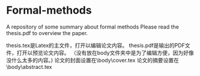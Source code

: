 # Formal-methods
A repository of some summary about formal methods
Please read the thesis.pdf to overview the paper.

thesis.tex是Latex的主文件，打开以编辑论文内容。
thesis.pdf是输出的PDF文件，打开以预览论文内容。
（没有放在body文件夹中是为了编辑方便，因为好像没什么太多的内容。)
论文的封面设置在\body\cover.tex
论文的摘要设置在\body\abstract.tex